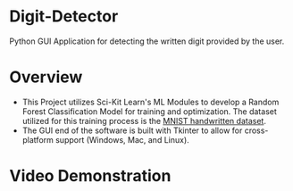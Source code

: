 # Digit-Detector
Python GUI Application for detecting the written digit provided by the user.

# Overview
* This Project utilizes Sci-Kit Learn's ML Modules to develop a Random Forest Classification Model for training and optimization. The dataset utilized for this training process is the [MNIST handwritten dataset](https://www.kaggle.com/datasets/hojjatk/mnist-dataset). 
* The GUI end of the software is built with Tkinter to allow for cross-platform support (Windows, Mac, and Linux).



# Video Demonstration
